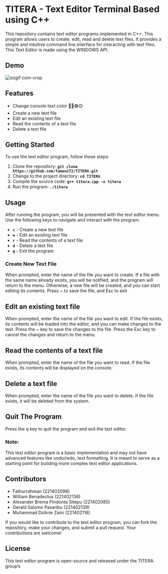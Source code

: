 
# TITERA - Text Editor Terminal Based using C++

This repository contains text editor programs implemented in C++. This program allows users to create, edit, read and delete text files. It provides a simple and intuitive command line interface for interacting with text files. This Text Editor is made using the WINDOWS API.

## Demo

![ezgif com-crop](https://github.com/faman272/TITERA/assets/116134925/99235183-4275-4272-83df-aefdfbd292db)


## Features
- Change console text color 🔵🔴🟢🟡
- Create a new text file 
- Edit an existing text file 
- Read the contents of a text file 
- Delete a text file 

## Getting Started
To use the text editor program, follow these steps:
1. Clone the repository: **`git clone https://github.com/faman272/TITERA.git`**
2. Change to the project directory: **`cd TITERA`**
3. Compile the source code: **`g++ titera.cpp -o titera`**
4. Run the program: **`./titera`**
## Usage
After running the program, you will be presented with the text editor menu. Use the following keys to navigate and interact with the program:

- **`c`** - Create a new text file
- **`e`** - Edit an existing text file
- **`r`** - Read the contents of a text file
- **`d`** - Delete a text file
- **`q`** - Exit the program
### Create New Text File
When prompted, enter the name of the file you want to create. If a file with the same name already exists, you will be notified, and the program will return to the menu. Otherwise, a new file will be created, and you can start editing its contents. Press ~ to save the file,
and Esc to exit
## Edit an existing text file
When prompted, enter the name of the file you want to edit. If the file exists, its contents will be loaded into the editor, and you can make changes to the text. Press the ~ key to save the changes to the file. Press the Esc key to cancel the changes and return to the menu.
## Read the contents of a text file

When prompted, enter the name of the file you want to read. If the file exists, its contents will be displayed on the console.
## Delete a text file
When prompted, enter the name of the file you want to delete. If the file exists, it will be deleted from the system.
## Quit The Program
Press the q key to quit the program and exit the text editor.
### Note:
This text editor program is a basic implementation and may not have advanced features like undo/redo, text formatting. It is meant to serve as a starting point for building more complex text editor applications.
## Contributors
- Fathurrahman (221402098)
- William Benadectus (221402136)
- Alexander Brema Pindonta Sitepu (221402085)
- Gerald Salomo Pasaribu (221402139)
- Muhammad Dzikrie Zaini (221402116)

If you would like to contribute to the text editor program, you can fork the repository, make your changes, and submit a pull request. Your contributions are welcome!
## License
This text editor program is open-source and released under the TITERA group’s
